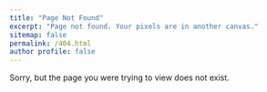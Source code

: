 ```yaml
---
title: "Page Not Found"
excerpt: "Page not found. Your pixels are in another canvas."
sitemap: false
permalink: /404.html
author profile: false
---
```


Sorry, but the page you were trying to view does not exist.
